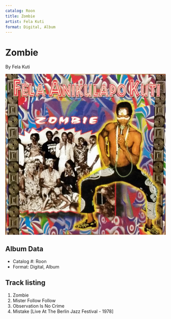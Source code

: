```yaml
---
catalog: Roon
title: Zombie
artist: Fela Kuti
format: Digital, Album
---
```


# Zombie

By Fela Kuti

![](../../assets/albumcovers/Fela_Kuti-Zombie.png)

## Album Data

- Catalog #: Roon
- Format: Digital, Album


## Track listing


1. Zombie
2. Mister Follow Follow
3. Observation Is No Crime
4. Mistake [Live At The Berlin Jazz Festival - 1978]


